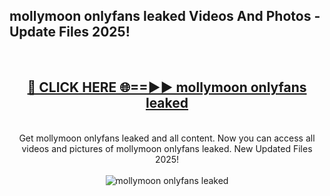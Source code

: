 <h2>mollymoon onlyfans leaked Videos And Photos - Update Files 2025!</h2>
<br>
<div align="center">
<h2><a href="https://top-ai-tools.click/QrbHav" rel="nofollow">🔴 CLICK HERE 🌐==►► mollymoon onlyfans leaked</a></h2>
<br>
Get mollymoon onlyfans leaked and all content. Now you can access all videos and pictures of mollymoon onlyfans leaked. New Updated Files 2025!
<br>
<br>
<a href="https://top-ai-tools.click/QrbHav" rel="nofollow" data-target="animated-image.originalLink"><img src="https://i.ibb.co.com/WyWwxjT/player-gif2.gif" alt="mollymoon onlyfans leaked" style="max-width: 100%; display: inline-block;" data-target="animated-image.originalImage"></a>
</div>
<br>